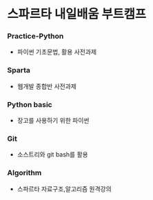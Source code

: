 # 스파르타 내일배움 부트캠프
### Practice-Python 
- 파이썬 기초문법, 활용 사전과제
### Sparta
- 웹개발 종합반 사전과제
### Python basic
- 장고를 사용하기 위한 파이썬
### Git
- 소스트리와 git bash를 활용
### Algorithm 
- 스파르타 자료구조,알고리즘 원격강의
